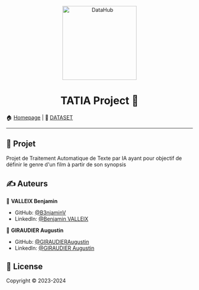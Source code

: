 <p align="center">
<img alt="DataHub" src="https://upload.wikimedia.org/wikipedia/commons/thumb/8/89/Tmdb.new.logo.svg/2560px-Tmdb.new.logo.svg.png" height="200px" />
</p>
<h1 align="center"> TATIA Project 👋</h1>

🏠 [Homepage](https://github.com/B3njaminV/tatia-tmdb-project) |
📰 [DATASET](https://www.kaggle.com/datasets/tmdb/tmdb-movie-metadata/data)

---

## 🚀 Projet

Projet de Traitement Automatique de Texte par IA ayant pour objectif de définir le genre d'un film à partir de son synopsis

## ✍️ Auteurs

👤 **VALLEIX Benjamin**

* GitHub: [@B3njaminV](https://github.com/B3njaminV)
* LinkedIn: [@Benjamin VALLEIX](https://www.linkedin.com/in/benjamin-valleix-27115719a)

👤 **GIRAUDIER Augustin**

* GitHub: [@GIRAUDIERAugustin](https://github.com/AugustinGiraudier)
* LinkedIn: [@GIRAUDIER Augustin](https://fr.linkedin.com/in/augustin-giraudier)


## 📝 License

Copyright © 2023-2024
